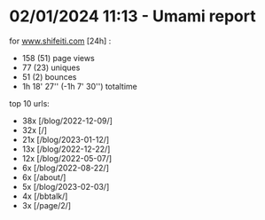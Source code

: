 # 02/01/2024 11:13 - Umami report
for www.shifeiti.com [24h] :

 - 158 (51) page views
 - 77 (23) uniques
 - 51 (2) bounces
 - 1h 18' 27'' (-1h 7' 30'') totaltime


top 10 urls:
 - 38x [/blog/2022-12-09/]
 - 32x [/]
 - 21x [/blog/2023-01-12/]
 - 13x [/blog/2022-12-22/]
 - 12x [/blog/2022-05-07/]
 - 6x [/blog/2022-08-22/]
 - 6x [/about/]
 - 5x [/blog/2023-02-03/]
 - 4x [/bbtalk/]
 - 3x [/page/2/]



